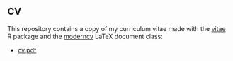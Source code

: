 ## CV

This repository contains a copy of my curriculum vitae made with the [vitae](https://github.com/mitchelloharawild/vitae) R package and the [moderncv](https://www.ctan.org/tex-archive/macros/latex/contrib/moderncv) LaTeX document class:

- [cv.pdf](docs/public_cv.pdf)

